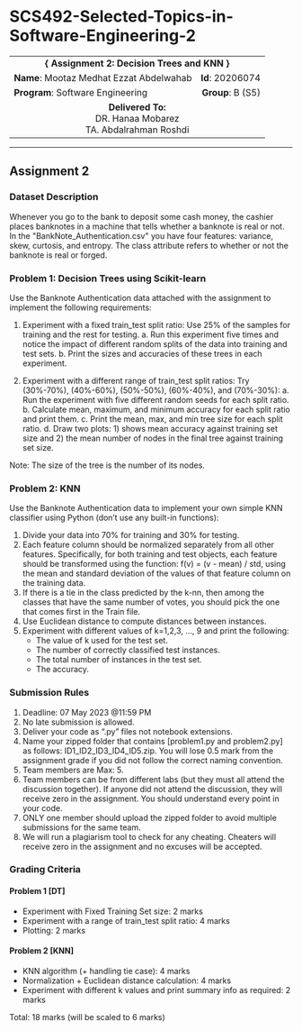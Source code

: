 # SCS492-Selected-Topics-in-Software-Engineering-2

<div align="center">
  <table width="100%">
    <tr>
      <td colspan="2" align="center"><strong>{ Assignment 2: Decision Trees and KNN }</strong></td>
    </tr>
    <tr>
      <td align="left"><strong>Name</strong>: Mootaz Medhat Ezzat Abdelwahab</td>
      <td align="right"><strong>Id</strong>: 20206074</td>
    </tr>
    <tr>
      <td align="left"><strong>Program</strong>: Software Engineering</td>
      <td align="right"><strong>Group</strong>: B (S5)</td>
    </tr>
    <tr>
      <td align="center" colspan="2"><strong>Delivered To:</strong><br>DR. Hanaa Mobarez<br>TA. Abdalrahman Roshdi</td>
    </tr>
  </table>
</div>

---

## Assignment 2

### Dataset Description

Whenever you go to the bank to deposit some cash money, the cashier places banknotes in a machine that tells whether a banknote is real or not. In the "BankNote_Authentication.csv" you have four features: variance, skew, curtosis, and entropy. The class attribute refers to whether or not the banknote is real or forged.

### Problem 1: Decision Trees using Scikit-learn

Use the Banknote Authentication data attached with the assignment to implement the following requirements:

1. Experiment with a fixed train_test split ratio: Use 25% of the samples for training and the rest for testing.
   a. Run this experiment five times and notice the impact of different random splits of the data into training and test sets.
   b. Print the sizes and accuracies of these trees in each experiment.

2. Experiment with a different range of train_test split ratios: Try (30%-70%), (40%-60%), (50%-50%), (60%-40%), and (70%-30%):
   a. Run the experiment with five different random seeds for each split ratio.
   b. Calculate mean, maximum, and minimum accuracy for each split ratio and print them.
   c. Print the mean, max, and min tree size for each split ratio.
   d. Draw two plots: 1) shows mean accuracy against training set size and 2) the mean number of nodes in the final tree against training set size.

Note: The size of the tree is the number of its nodes.

### Problem 2: KNN

Use the Banknote Authentication data to implement your own simple KNN classifier using Python (don’t use any built-in functions):

1. Divide your data into 70% for training and 30% for testing.
2. Each feature column should be normalized separately from all other features. Specifically, for both training and test objects, each feature should be transformed using the function: f(v) = (v - mean) / std, using the mean and standard deviation of the values of that feature column on the training data.
3. If there is a tie in the class predicted by the k-nn, then among the classes that have the same number of votes, you should pick the one that comes first in the Train file.
4. Use Euclidean distance to compute distances between instances.
5. Experiment with different values of k=1,2,3, …, 9 and print the following:
   - The value of k used for the test set.
   - The number of correctly classified test instances.
   - The total number of instances in the test set.
   - The accuracy.

### Submission Rules

1. Deadline: 07 May 2023 @11:59 PM
2. No late submission is allowed.
3. Deliver your code as “.py” files not notebook extensions.
4. Name your zipped folder that contains [problem1.py and problem2.py] as follows: ID1_ID2_ID3_ID4_ID5.zip. You will lose 0.5 mark from the assignment grade if you did not follow the correct naming convention.
5. Team members are Max: 5.
6. Team members can be from different labs (but they must all attend the discussion together). If anyone did not attend the discussion, they will receive zero in the assignment. You should understand every point in your code.
7. ONLY one member should upload the zipped folder to avoid multiple submissions for the same team.
8. We will run a plagiarism tool to check for any cheating. Cheaters will receive zero in the assignment and no excuses will be accepted.

### Grading Criteria

#### Problem 1 [DT]

- Experiment with Fixed Training Set size: 2 marks
- Experiment with a range of train_test split ratio: 4 marks
- Plotting: 2 marks

#### Problem 2 [KNN]

- KNN algorithm (+ handling tie case): 4 marks
- Normalization + Euclidean distance calculation: 4 marks
- Experiment with different k values and print summary info as required: 2 marks

Total: 18 marks (will be scaled to 6 marks)
